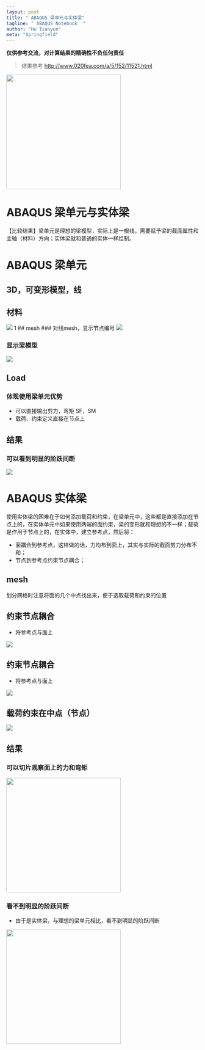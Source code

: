 ```yaml
---
layout: post
title: " ABAQUS 梁单元与实体梁"
tagline: " ABAQUS Notebook  "
author: "Hu Tianyun"
meta: "Springfield"
---
```

**仅供参考交流，对计算结果的精确性不负任何责任**

> 结果参考
	http://www.020fea.com/a/5/152/11521.html

<img  src="/post_img/ABAQUS-Beam/ques.png" width = "300" heigth = "300" data-canonical-src="/post_img/ABAQUS-Beam/ques.png" />

# ABAQUS 梁单元与实体梁
【比较结果】梁单元是理想的梁模型，实际上是一根线，需要赋予梁的截面属性和主轴（材料）方向；实体梁就和普通的实体一样绘制。

# ABAQUS 梁单元
## 3D，可变形模型，线
## 材料

<img  src="/post_img/ABAQUS-Beam/beam-sec.png"  data-canonical-src="/post_img/ABAQUS-Beam/beam-sec.png" />
1
## mesh
### 对线mesh，显示节点编号

<img  src="/post_img/ABAQUS-Beam/show-nodes.png"  data-canonical-src="/post_img/ABAQUS-Beam/show-nodes.png" />

### 显示梁模型

<img  src="/post_img/ABAQUS-Beam/show-beam.png"  data-canonical-src="/post_img/ABAQUS-Beam/show-beam.png" />

## Load
### 体现使用梁单元优势 
 * 可以直接输出剪力，弯矩 SF，SM
 * 载荷、约束定义直接在节点上

## 结果
### 可以看到明显的阶跃间断

<img  src="/post_img/ABAQUS-Beam/SF2-1.png"  data-canonical-src="/post_img/ABAQUS-Beam/SF2-1.png" />

# ABAQUS 实体梁
使用实体梁的困难在于如何添加载荷和约束，在梁单元中，这些都是直接添加在节点上的，在实体单元中如果使用两端的面约束，梁的变形就和理想的不一样；载荷是作用于节点上的，在实体中，建立参考点，然后将：
 * 面耦合到参考点，这样做的话，力均布到面上，其实与实际的截面剪力分布不和；
 * 节点到参考点约束节点耦合；

## mesh
划分网格时注意将面的几个中点找出来，便于选取载荷和约束的位置

## 约束节点耦合
 * 将参考点与面上
<img  src="/post_img/ABAQUS-Beam/node-cop.png"  data-canonical-src="/post_img/ABAQUS-Beam/node-cop.png" />

## 约束节点耦合
 * 将参考点与面上
<img  src="/post_img/ABAQUS-Beam/node-cop.png"  data-canonical-src="/post_img/ABAQUS-Beam/node-cop.png" />

## 载荷约束在中点（节点）
<img  src="/post_img/ABAQUS-Beam/load.png"  data-canonical-src="/post_img/ABAQUS-Beam/load.png" />

## 结果
### 可以切片观察面上的力和弯矩
<img  src="/post_img/ABAQUS-Beam/3d-beam.png" width = "300"  data-canonical-src="/post_img/ABAQUS-Beam/3d-beam.png" />

### 看不到明显的阶跃间断
 * 由于是实体梁，与理想的梁单元相比，看不到明显的阶跃间断
<img  src="/post_img/ABAQUS-Beam/3d-beam-res.png" width = "300"  data-canonical-src="/post_img/ABAQUS-Beam/3d-beam-res.png" /> 
